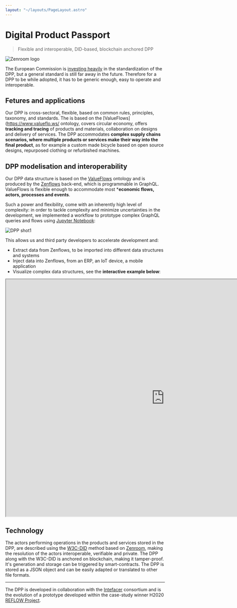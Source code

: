 ```yaml
---
layout: "~/layouts/PageLayout.astro"
---
```

# Digital Product Passport

> Flexible and interoperable, DID-based, blockchain anchored DPP 

![Zenroom logo](https://zenroom.org/wp-content/uploads/2019/11/zenroom.png)


The European Commission is [investing heavily](https://www.digitaleurope.org/digital-product-passport/) in the standardization of the DPP, but a general standard is still far away in the future. Therefore for a DPP to be while adopted, it has to be generic enough, easy to operate and interoperable.

## Fetures and applications
Our DPP is cross-sectoral, flexible, based on common rules, principles, taxonomy, and standards. The is based on the [ValueFlows](https://www.valueflo.ws/ ontology, covers circular economy, offers **tracking and tracing** of products and materials, collaboration on designs and delivery of services. The DPP accommodates **complex supply chains scenarios, where multiple products or services make their way into the final product**, as for example a custom made bicycle based on open source designs, repurposed clothing or refurbished machines.  

## DPP modelisation and interoperability 
Our DPP data structure is based on the [ValueFlows](https://www.valueflo.ws/) ontology and is produced by the [Zenflows](https://github.com/interfacerproject/zenflows) back-end, which is programmable in GraphQL. ValueFlows is flexible enough to accommodate most ***economic flows, actors, processes and events**.

Such a power and flexibility, come with an inherently high level of complexity: in order to tackle complexity and minimize uncertainties in the development, we implemented a workflow to prototype complex GraphQL queries and flows using [Jupyter Notebook](https://github.com/interfacerproject/Interfacer-notebook): 

![DPP shot1](/images/DPPModel1.jpg)



This allows us and third party developers to accelerate development and:

- Extract data from Zenflows, to be imported into different data structures and systems 
- Inject data into Zenflows, from an ERP, an IoT device, a mobile application
- Visualize complex data structures, see the **interactive example below**:


<iframe src="https://interfacerproject.github.io/Interfacer-notebook/" title="DPP interactive" width="1000" height="750">DPP Interactive</iframe>


## Technology
The actors performing operations in the products and services stored in the DPP, are described using the [W3C-DID](w3c-did) method based on [Zenroom](https://forkbomb.eu/products/zenroom), making the resolution of the actors interoperable, verifiable and private. The DPP along with the W3C-DID is anchored on blockchain, making it tamper-proof. It's generation and storage can be triggered by smart-contracts. The DPP is stored as a JSON object and can be easily adapted or translated to other file formats.

---------

The DPP is developed in collaboration with the [Intefacer](https://www.interfacerproject.eu/) consortium and is the evolution of a prototype developed within the case-study winner H2020 [REFLOW Project](https://ec.europa.eu/research-and-innovation/en/projects/success-stories/all/six-european-cities-gear-more-circular-future).
